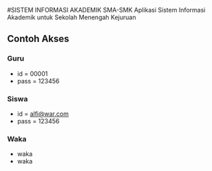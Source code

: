 #SISTEM  INFORMASI AKADEMIK SMA-SMK
Aplikasi Sistem Informasi Akademik untuk Sekolah Menengah Kejuruan

## Contoh Akses

### Guru
- id = 00001
- pass = 123456
	
### Siswa
- id = alfi@war.com
- pass = 123456

### Waka
- waka
- waka